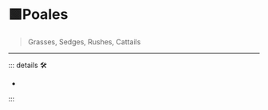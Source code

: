 # 🟩<ekos>Poales</ekos>

> Grasses, Sedges, Rushes, Cattails

---

<!-- =================================================== -->
<!-- =================================================== -->
<!-- =================================================== -->
<!-- =================================================== -->
<!-- =================================================== -->
::: details 🛠

-

:::

